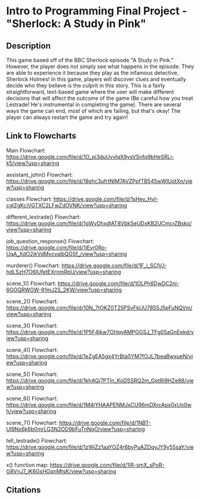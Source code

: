 # Intro to Programming Final Project - "Sherlock: A Study in Pink"
## Description
This game based off of the BBC Sherlock episode "A Study in Pink." However, the player does not simply see what happens in the episode. They are able to experience it because they play as the infamous detective, Sherlock Holmes! In this game, players will discover clues and eventually decide who they believe is the culprit in this story. This is a fairly straightforward, text-based game where the user will make different decisions that will affect the outcome of the game (Be careful how you treat Lestrade! He's instrumental in completing the game). There are several ways the game can end, most of which are failing, but that's okay! The player can always restart the game and try again!

## Link to Flowcharts
Main Flowchart: https://drive.google.com/file/d/1O_pi3duUvvlqX9ysVSnfq9bHeSRLj-k5/view?usp=sharing

assistant_john() Flowchart: https://drive.google.com/file/d/18shc3ufrtNIM7AVZPpfTB545wWIUotXn/view?usp=sharing

classes Flowchart: https://drive.google.com/file/d/1sHey_HvI-cglZgKciVGTXC2LFwZdOVNK/view?usp=sharing

different_lestrade() Flowchart: https://drive.google.com/file/d/1gWyDhxdlAT8VbkSeUDxKB2UCmcrZBsko/view?usp=sharing

job_question_response() Flowchart: https://drive.google.com/file/d/1jEvr0Ro-UqA_XdO2ikVdMvcvalbQGSf_/view?usp=sharing

murderer() Flowchart: https://drive.google.com/file/d/1F_i_SClVJ-hdLSzH7O6lUfetEXrnmRpU/view?usp=sharing

scene_1() Flowchart: https://drive.google.com/file/d/1OLPh6DwDC2nj-6GOQRWOW-91mJ2S_2KW/view?usp=sharing

scene_2() Flowchart: https://drive.google.com/file/d/10N_7tOKZ0T25PSvFkUU7855J5pFuNQVm/view?usp=sharing

scene_3() Flowchart: https://drive.google.com/file/d/1P5F4jkw7OHqyAMPGGSJ_TFg05aGnEekd/view?usp=sharing

scene_4() Flowchart: https://drive.google.com/file/d/1eZgEA5gx4YrBta5YM7fOJL7beaBwxueN/view?usp=sharing

scene_5() Flowchart: https://drive.google.com/file/d/1khAQj7PTIn_KoDSSRQ2m_GptRj9HZe88/view?usp=sharing

scene_6() Flowchart: https://drive.google.com/file/d/1M4jYHAAPENMJxCU96mDXrcApx0xUo0wh/view?usp=sharing

scene_7() Flowchart: https://drive.google.com/file/d/1NBT-Ul9Nx6k6b0mrLG3N2OD9bFuTnNqO/view?usp=sharing

tell_lestrade() Flowchart: https://drive.google.com/file/d/1zWiZz1aaYOZ4r6byPuAZDqyJY9y55saY/view?usp=sharing

x() function map: https://drive.google.com/file/d/1IR-smX_sPoR-G8VnJ7_iK6GsHGqnMtsK/view?usp=sharing

## Citations
